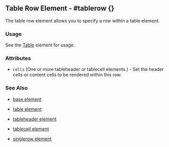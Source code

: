 

## Table Row Element - #tablerow {}

  The table row element allows you to specify a row within a table element.

### Usage

   See the [Table](table.md) element for usage.

### Attributes

   * `cells` (One or more tableheader or tablecell elements.) - Set the header cells or content cells to be rendered within this row.

### See Also

 *  [base element](./base.html)

 *  [table element](./table.html)

 *  [tableheader element](./tableheader.html)

 *  [tablecell element](./tablecell.html)

 *  [singlerow element](./singlerow.html)

 
